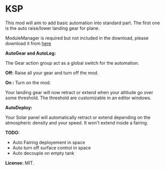 # KSP


This mod will aim to add basic automation into standard part.
The first one is the auto raise/lower landing gear for plane.

ModuleManager is required but not included in the download, please download it from [here](http://forum.kerbalspaceprogram.com/threads/55219)

**AutoGear and AutoLeg:**

The Gear action group act as a global switch for the automation.

**Off:** Raise all your gear and turn off the mod.

**On :** Turn on the mod.

Your landing gear will now retract or extend when your altitude go over some threshold.
The threshold are customizable in an editor windows.


**AutoDeploy:**

Your Solar panel will automatically retract or extend depending on the atmospheric density and your speed.
It won't extend inside a fairing.

**TODO:**

- Auto Fairing deployement in space
- Auto turn off surface control in space
- Auto decouple on empty tank


**License:** MIT.
